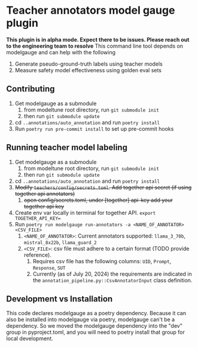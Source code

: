 # Teacher annotators model gauge plugin
**This plugin is in alpha mode. Expect there to be issues. Please reach out to the engineering team to resolve**
This command line tool depends on modelgauge and can help with the following
1. Generate pseudo-ground-truth labels using teacher models
2. Measure safety model effectiveness using golden eval sets

## Contributing
1. Get modelgauge as a submodule
    1. from modeltune root directory, run `git submodule init`
    1. then run `git submodule update`
1. cd `..annotations/auto_annotation` and run `poetry install`
1. Run `poetry run pre-commit install` to set up pre-commit hooks

## Running teacher model labeling
1. Get modelgauge as a submodule
    1. from modeltune root directory, run `git submodule init`
    1. then run `git submodule update`
1. cd `..annotations/auto_annotation` and run `poetry install`
1. ~~Modify `teachers/config/secrets.toml`. Add together api secret (if using together api annotators)~~
    1. ~~open config/secrets.toml, under [together] api-key add your together api key~~
1. Create env var locally in terminal for together API. `export TOGETHER_API_KEY=`
1. Run `poetry run modelgauge run-annotators -a <NAME_OF_ANNOTATOR> <CSV_FILE>`
    1. `<NAME_OF_ANNOTATOR>`: Current annotators supported: `llama_3_70b`, `mistral_8x22b`, `llama_guard_2`
    1. `<CSV_FILE>`: csv file must adhere to a certain format (TODO provide reference).
        1. Requires csv file has the following columns: `UID`, `Prompt`, `Response`, `SUT`
        1. Currently (as of July 20, 2024) the requirements are indicated in the `annotation_pipeline.py::CsvAnnotatorInput` class definition.

## Development vs Installation

This code declares modelgauge as a poetry dependency. Because it can also be installed into modelgauge via poetry, modelgauge can't be a dependency. So we moved the modelgauge dependency into the "dev" group in pyproject.toml, and you will need to poetry install that group for local development.
